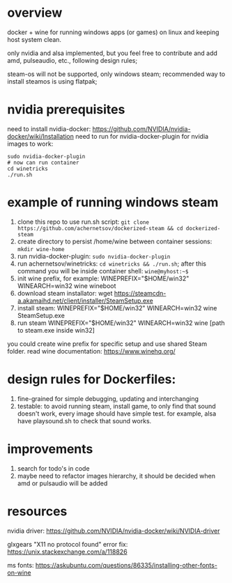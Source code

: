# overview
docker + wine for running windows apps (or games) on linux and keeping host system clean.

only nvidia and alsa implemented, but you feel free to contribute and add amd, pulseaudio, etc., following design rules;

steam-os will not be supported, only windows steam; recommended way to install steamos is using flatpak;

# nvidia prerequisites
need to install nvidia-docker: https://github.com/NVIDIA/nvidia-docker/wiki/Installation
need to run for nvidia-docker-plugin for nvidia images to work:
```
sudo nvidia-docker-plugin
# now can run container
cd winetricks
./run.sh
```

# example of running windows steam
1. clone this repo to use run.sh script: ```git clone https://github.com/achernetsov/dockerized-steam && cd dockerized-steam```
2. create directory to persist /home/wine between container sessions: ```mkdir wine-home```
3. run nvidia-docker-plugin: ```sudo nvidia-docker-plugin```
4. run achernetsov/winetricks: ```cd winetricks && ./run.sh```; after this command you will be inside container shell: ```wine@myhost:~$```
5. init wine prefix, for example: WINEPREFIX="$HOME/win32" WINEARCH=win32 wine wineboot
6. download steam installator: wget https://steamcdn-a.akamaihd.net/client/installer/SteamSetup.exe
7. install steam: WINEPREFIX="$HOME/win32" WINEARCH=win32 wine SteamSetup.exe
8. run steam WINEPREFIX="$HOME/win32" WINEARCH=win32 wine [path to steam.exe inside win32]

you could create wine prefix for specific setup and use shared Steam folder. read wine documentation: https://www.winehq.org/

# design rules for Dockerfiles:
1. fine-grained for simple debugging, updating and interchanging
2. testable: 
to avoid running steam, install game, to only find that sound doesn't work, 
every image should have simple test. for example, alsa have playsound.sh to check that sound works.

# improvements
1. search for todo's in code
2. maybe need to refactor images hierarchy, it should be decided when amd or pulsaudio will be added

# resources
nvidia driver: https://github.com/NVIDIA/nvidia-docker/wiki/NVIDIA-driver

glxgears "X11 no protocol found" error fix: https://unix.stackexchange.com/a/118826

ms fonts: https://askubuntu.com/questions/86335/installing-other-fonts-on-wine
